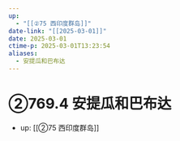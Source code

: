 ```yaml
---
up:
  - "[[②75 西印度群岛]]"
date-link: "[[2025-03-01]]"
date: 2025-03-01
ctime-p: 2025-03-01T13:23:54
aliases:
  - 安提瓜和巴布达
---
```


# ②769.4 安提瓜和巴布达

- up: [[②75 西印度群岛]]
